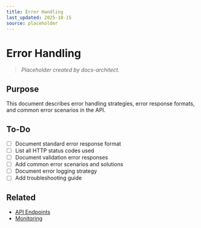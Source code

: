 ```yaml
---
title: Error Handling
last_updated: 2025-10-15
source: placeholder
---
```


# Error Handling

> _Placeholder created by docs-architect._

## Purpose

This document describes error handling strategies, error response formats, and common error scenarios in the API.

## To-Do

- [ ] Document standard error response format
- [ ] List all HTTP status codes used
- [ ] Document validation error responses
- [ ] Add common error scenarios and solutions
- [ ] Document error logging strategy
- [ ] Add troubleshooting guide

## Related

- [API Endpoints](./Endpoints.md)
- [Monitoring](../03-Development/Monitoring.md)
